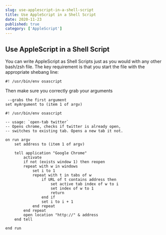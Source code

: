 ```yaml
---
slug: use-applescript-in-a-shell-script
title: Use AppleScript in a Shell Script
date: 2020-11-23
published: true
category: ['AppleScript']
---
```


## Use AppleScript in a Shell Script

You can write AppleScript as Shell Scripts just as you would with any other bash/zsh file. The key requirement is that you start the file with the appropriate shebang line:

```shell
#! /usr/bin/env osascript
```

Then make sure you correctly grab your arguments

```applescript
 --grabs the first argument
set myArgument to (item 1 of argv)
```

```applescript
#! /usr/bin/env osascript

-- usage: `open-tab twitter`
-- Opens chrome, checks if twitter is already open,
-- switches to existing tab. Opens a new tab it not.

on run argv
	set address to (item 1 of argv)

	tell application "Google Chrome"
		activate
		if not (exists window 1) then reopen
		repeat with w in windows
			set i to 1
			repeat with t in tabs of w
				if URL of t contains address then
					set active tab index of w to i
					set index of w to 1
					return
				end if
				set i to i + 1
			end repeat
		end repeat
		open location "http://" & address
	end tell

end run
```
